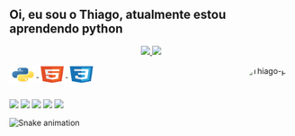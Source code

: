 ## Oi, eu sou o Thiago, atualmente estou aprendendo python
<div align="center">
  <a href="https://github.com/thiagosnf">
  <img height="180em" src="https://github-readme-stats.vercel.app/api?username=thiagosnf&show_icons=true&theme=aura&include_all_commits=true&count_private=true"/>
  <img height="180em" src="https://github-readme-stats.vercel.app/api/top-langs/?username=thiagosnf&layout=compact&langs_count=7&theme=aura"/>
</div>
  <div style="display: inline_block"><br>
  <img align="center" alt="Thiago-Python" height="30" width="48" src="https://raw.githubusercontent.com/devicons/devicon/master/icons/python/python-original.svg">
  <img align="center" alt="Thiago-HTML" height="30" width="48" src="https://raw.githubusercontent.com/devicons/devicon/master/icons/html5/html5-original.svg">
  <img align="center" alt="Thiago-CSS" height="30" width="48" src="https://raw.githubusercontent.com/devicons/devicon/master/icons/css3/css3-original.svg">
  
  <img align="right" alt="Thiago-pic" height="150" style="border-radius:50px;" src="https://i.imgur.com/yJDbiB6.png">
</div>

  
  ##
 
<div> 
  <a href="https://twitter.com/thiagosnf" target="_blank"><img src="https://img.shields.io/badge/Twitter-1DA1F2?style=for-the-badge&logo=twitter&logoColor=white" target="_blank"></a>
  <a href="https://instagram.com/thiagosnf" target="_blank"><img src="https://img.shields.io/badge/-Instagram-%23E4405F?style=for-the-badge&logo=instagram&logoColor=white" target="_blank"></a>
 	<a href="https://steamcommunity.com/id/thiagosnf/" target="_blank"><img src="https://img.shields.io/badge/Steam-000000?style=for-the-badge&logo=steam&logoColor=white" target="_blank"></a>
  <a href="https://www.linkedin.com/in/thiagosnf/" target="_blank"><img src="https://img.shields.io/badge/-LinkedIn-%230077B5?style=for-the-badge&logo=linkedin&logoColor=white" target="_blank"></a> 
  <a href = "mailto:thiagosnf@outlook.com"><img src="https://img.shields.io/badge/Microsoft_Outlook-0078D4?style=for-the-badge&logo=microsoft-outlook&logoColor=white"></a>
 
  ![Snake animation](https://github.com/thiagosnf/thiagosnf/blob/output/github-contribution-grid-snake.svg)
 
</div>
